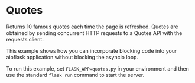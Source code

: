 Quotes
======

Returns 10 famous quotes each time the page is refreshed. Quotes are obtained
by sending concurrent HTTP requests to a Quotes API with the requests client.

This example shows how you can incorporate blocking code into your aioflask
application without blocking the asyncio loop. 

To run this example, set `FLASK_APP=quotes.py` in your environment and then use
the standard `flask run` command to start the server.

